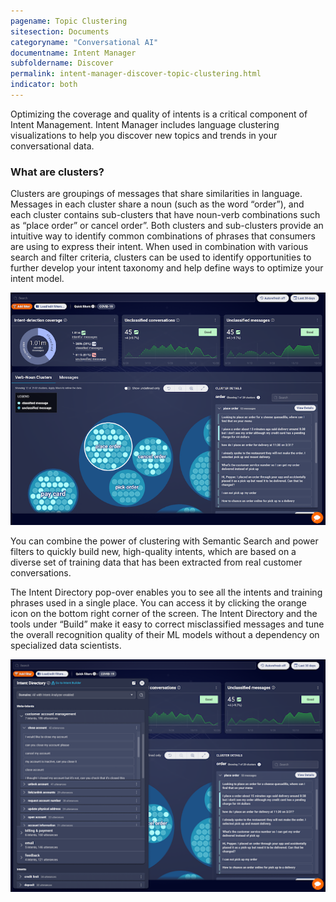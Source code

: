 ```yaml
---
pagename: Topic Clustering
sitesection: Documents
categoryname: "Conversational AI"
documentname: Intent Manager
subfoldername: Discover
permalink: intent-manager-discover-topic-clustering.html
indicator: both
---
```


Optimizing the coverage and quality of intents is a critical component of Intent Management. Intent Manager includes language clustering visualizations to help you discover new topics and trends in your conversational data.

### What are clusters?
Clusters are groupings of messages that share similarities in language. Messages in each cluster share a noun (such as the word “order”), and each cluster contains sub-clusters that have noun-verb combinations such as “place order” or cancel order”. Both clusters and sub-clusters provide an intuitive way to identify common combinations of phrases that consumers are using to express their intent. When used in combination with various search and filter criteria, clusters can be used to identify opportunities to further develop your intent taxonomy and help define ways to optimize your intent model.

<img loading="lazy" class="fancyimage" style="width:800px" alt="View of example verb-noun clusters" src="img/ConvoBuilder/im_topic_clustering1.png">

You can combine the power of clustering with Semantic Search and power filters to quickly build new, high-quality intents, which are based on a diverse set of training data that has been extracted from real customer conversations.

The Intent Directory pop-over enables you to see all the intents and training phrases used in a single place. You can access it by clicking the orange icon on the bottom right corner of the screen. The Intent Directory and the tools under “Build” make it easy  to correct misclassified messages and tune the overall recognition quality of their ML models without a dependency on specialized data scientists.

<img loading="lazy" class="fancyimage" style="width:800px" alt="Intent Directory view" src="img/ConvoBuilder/im_topic_clustering2.png">
